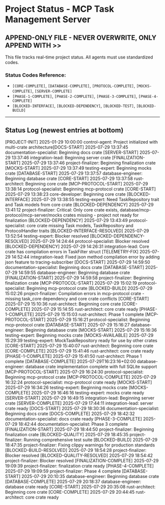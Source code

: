 # Project Status - MCP Task Management Server

## APPEND-ONLY FILE - NEVER OVERWRITE, ONLY APPEND WITH >>

This file tracks real-time project status. All agents must use standardized codes.

### Status Codes Reference:
- `[CORE-COMPLETE]`, `[DATABASE-COMPLETE]`, `[PROTOCOL-COMPLETE]`, `[MOCKS-COMPLETE]`, `[SERVER-COMPLETE]`
- `[PHASE-1-COMPLETE]`, `[PHASE-2-COMPLETE]`, `[PHASE-3-COMPLETE]`, `[PHASE-4-COMPLETE]`
- `[BLOCKED-INTERFACE]`, `[BLOCKED-DEPENDENCY]`, `[BLOCKED-TEST]`, `[BLOCKED-BUILD]`

---
## Status Log (newest entries at bottom)

[PROJECT-INIT] 2025-01-29 10:00:00 control-agent: Project initialized with multi-crate architecture[DOCS-START] 2025-07-29 13:37:45 documentation-specialist: Beginning docs crate
[SERVER-START] 2025-07-29 13:37:46 integration-lead: Beginning server crate
[FINALIZATION-START] 2025-07-29 13:37:46 project-finalizer: Beginning finalization crate
[MOCKS-START] 2025-07-29 13:37:49 testing-expert: Beginning mocks crate
[DATABASE-START] 2025-07-29 13:37:57 database-engineer: Beginning database crate
[CORE-START] 2025-07-29 13:37:58 rust-architect: Beginning core crate
[MCP-PROTOCOL-START] 2025-07-29 13:38:14 protocol-specialist: Beginning mcp-protocol crate
[CORE-START] 2025-07-29 13:38:23 core-developer: Beginning core crate
[BLOCKED-INTERFACE] 2025-07-29 13:38:55 testing-expert: Need TaskRepository trait and Task models from core crate
[BLOCKED-DEPENDENCY] 2025-07-29 13:41:12 project-finalizer: Critical: Only core crate exists, database/mcp-protocol/mcp-server/mocks crates missing - project not ready for finalization
[BLOCKED-DEPENDENCY] 2025-07-29 13:43:49 protocol-specialist: core crate missing Task models, TaskRepository and ProtocolHandler traits
[BLOCKED-INTERFACE-RESOLVED] 2025-07-29 13:52:54 testing-expert: Blocker resolved
[BLOCKED-DEPENDENCY-RESOLVED] 2025-07-29 14:24:44 protocol-specialist: Blocker resolved
[BLOCKED-DEPENDENCY] 2025-07-29 14:26:31 integration-lead: Core crate has compilation errors in TaskFilter struct
[TELEMETRY-FIX] 2025-07-29 14:52:44 integration-lead: Fixed json method compilation error by adding json feature to tracing-subscriber
[DOCS-START] 2025-07-29 14:59:50 documentation-specialist: Beginning docs crate
[DATABASE-START] 2025-07-29 14:59:55 database-engineer: Beginning database crate
[FINALIZATION-START] 2025-07-29 14:59:58 project-finalizer: Beginning finalization crate
[MCP-PROTOCOL-START] 2025-07-29 15:02:19 protocol-specialist: Beginning mcp-protocol crate
[BLOCKED-BUILD] 2025-07-29 15:02:26 project-finalizer: Compilation errors in mcp-protocol crate - missing task_core dependency and core crate conflicts
[CORE-START] 2025-07-29 15:10:36 rust-architect: Beginning core crate
[CORE-COMPLETE] 2025-07-29 15:14:55 rust-architect: core crate ready
[PHASE-1-COMPLETE] 2025-07-29 15:15:03 rust-architect: Phase 1 complete
[MCP-PROTOCOL-START] 2025-07-29 15:16:21 protocol-specialist: Beginning mcp-protocol crate
[DATABASE-START] 2025-07-29 15:16:27 database-engineer: Beginning database crate
[MOCKS-START] 2025-07-29 15:16:36 testing-expert: Beginning mocks crate
[MOCKS-AVAILABLE] 2025-07-29 15:29:39 testing-expert: MockTaskRepository ready for use by other crates
[CORE-START] 2025-07-29 15:40:07 rust-architect: Beginning core crate
[CORE-COMPLETE] 2025-07-29 15:41:46 rust-architect: core crate ready
[PHASE-1-COMPLETE] 2025-07-29 15:41:50 rust-architect: Phase 1 complete
[DATABASE-COMPLETE] 2025-07-29T16:23:16+02:00 database-engineer: database crate implementation complete with full SQLite support
[MCP-PROTOCOL-START] 2025-07-29 16:24:30 protocol-specialist: Beginning mcp-protocol crate
[MCP-PROTOCOL-COMPLETE] 2025-07-29 16:32:24 protocol-specialist: mcp-protocol crate ready
[MOCKS-START] 2025-07-29 16:34:26 testing-expert: Beginning mocks crate
[MOCKS-COMPLETE] 2025-07-29 16:46:16 testing-expert: mocks crate ready
[SERVER-START] 2025-07-29 16:49:15 integration-lead: Beginning server crate
[SERVER-COMPLETE] 2025-07-29 17:44:11 integration-lead: server crate ready
[DOCS-START] 2025-07-29 18:30:36 documentation-specialist: Beginning docs crate
[DOCS-COMPLETE] 2025-07-29 18:42:32 documentation-specialist: docs crate ready
[PHASE-3-COMPLETE] 2025-07-29 18:42:44 documentation-specialist: Phase 3 complete
[FINALIZATION-START] 2025-07-29 18:44:50 project-finalizer: Beginning finalization crate
[BLOCKED-QUALITY] 2025-07-29 18:45:35 project-finalizer: Running comprehensive test suite
[BLOCKED-BUILD] 2025-07-29 18:47:35 project-finalizer: Fixing clippy warnings for production standards
[BLOCKED-BUILD-RESOLVED] 2025-07-29 18:54:28 project-finalizer: Blocker resolved
[BLOCKED-QUALITY-RESOLVED] 2025-07-29 18:54:42 project-finalizer: Blocker resolved
[FINALIZATION-COMPLETE] 2025-07-29 19:09:39 project-finalizer: finalization crate ready
[PHASE-4-COMPLETE] 2025-07-29 19:09:59 project-finalizer: Phase 4 complete
[DATABASE-START] 2025-07-29 20:10:35 database-engineer: Beginning database crate
[DATABASE-COMPLETE] 2025-07-29 20:18:37 database-engineer: database crate ready
[CORE-START] 2025-07-29 20:35:08 rust-architect: Beginning core crate
[CORE-COMPLETE] 2025-07-29 20:44:45 rust-architect: core crate ready
